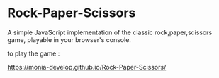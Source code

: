# Rock-Paper-Scissors
A simple JavaScript implementation of the classic rock,paper,scissors game, playable in your browser's console.

to play the game : 

https://monia-develop.github.io/Rock-Paper-Scissors/ 
